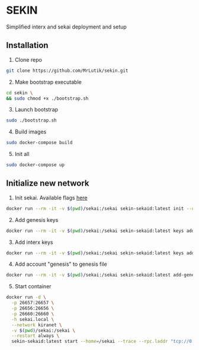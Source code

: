 # SEKIN
Simplified interx and sekai deployment and setup

## Installation

1. Clone repo
```bash
git clone https://github.com/MrLutik/sekin.git
```

2. Make bootstrap executable
```bash
cd sekin \
&& sudo chmod +x ./bootstrap.sh
```

3. Launch bootstrap
```bash
sudo ./bootstrap.sh
```

4. Build images
```bash
sudo docker-compose build
```

5. Init all
```bash
sudo docker-compose up
```
## Initialize new network

1. Init sekai. Available flags [here](https://github.com/MrLutik/kira2.0/blob/development/docs/sekai.md#11-init)

```bash
docker run --rm -it -v $(pwd)/sekai:/sekai sekin-sekaid:latest init --overwrite --chain-id=testnet-1 "KIRA TEST LOCAL VALIDATOR NODE" --home=/sekai
```

2. Add genesis keys

```bash
docker run --rm -it -v $(pwd)/sekai:/sekai sekin-sekaid:latest keys add genesis --keyring-backend=test --home=/sekai --output=json | jq .mnemonic>./sekai/genesis.mnemonic
```

3. Add interx keys
```bash
docker run --rm -it -v $(pwd)/sekai:/sekai sekin-sekaid:latest keys add interx --keyring-backend=test --home=/sekai --output=json | jq .mnemonic>./interx/interx.mnemonic
```

4. Add account "genesis" to genesis file
```bash
docker run --rm -it -v $(pwd)/sekai:/sekai sekin-sekaid:latest add-genesis-account genesis 300000000000000ukex --keyring-backend=test --home=/sekai
```

5. Start container
```bash
docker run -d \
  -p 26657:26657 \
  -p 26656:26656 \
  -p 26660:26660 \
  -h sekai.local \
  --network kiranet \
  -v $(pwd)/sekai:/sekai \
  --restart always \
  sekin-sekaid:latest start --home=/sekai --trace --rpc.laddr "tcp://0.0.0.0:26657"
```







